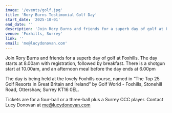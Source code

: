 ```yaml
---
image: '/events/golf.jpg'
title: 'Rory Burns Testimonial Golf Day'
start_date: '2025-10-01'
end_date: ''
description: 'Join Rory Burns and friends for a superb day of golf at Foxhills...'
venue: 'Foxhills, Surrey'
link: ''
email: 'me@lucydonovan.com'
---
```


Join Rory Burns and friends for a superb day of golf at Foxhills. The day starts at 8.00am with registration, followed by breakfast. There is a shotgun start at 10.00am, and an afternoon meal before the day ends at 6.00pm

The day is being held at the lovely Foxhills course, named in “The Top 25 Golf Resorts in Great Britain and Ireland” by Golf World - Foxhills, Stonehill Road, Ottershaw, Surrey KT16 0EL.

Tickets are for a four-ball or a three-ball plus a Surrey CCC player. Contact Lucy Donovan at me@lucydonovan.com
